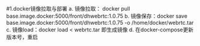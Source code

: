 #1.docker镜像拉取与部署
a. 镜像拉取： docker pull base.image.docker:5000/front/dhwebrtc:1.0.75
b. 镜像保存：docker save base.image.docker:5000/front/dhwebrtc:1.0.75  -o /home/docker/webrtc.tar
c. 镜像load：docker load  < webrtc.tar 即生成镜像
d. 在docker-compose更新版本号，重启